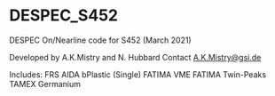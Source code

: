 # DESPEC_S452
DESPEC On/Nearline code for S452 (March 2021)

Developed by A.K.Mistry and N. Hubbard
Contact A.K.Mistry@gsi.de

Includes: 
FRS
AIDA
bPlastic (Single)
FATIMA VME
FATIMA Twin-Peaks TAMEX
Germanium
